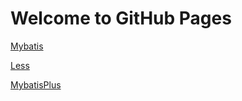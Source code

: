 # Welcome to GitHub Pages

[Mybatis](https://lemonsama123.github.io/lemon/Mybatis.html)

[Less](https://lemonsama123.github.io/lemon/Less.html)

[MybatisPlus](https://lemonsama123.github.io/lemon/MybatisPlus.html)

